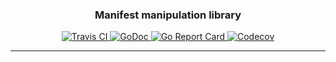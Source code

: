 <h3 align="center">Manifest manipulation library</h3>
<p align="center">
    <a href="https://travis-ci.org/aenthill/manifest">
        <img src="https://travis-ci.org/aenthill/manifest.svg?branch=master" alt="Travis CI">
    </a>
    <a href="https://godoc.org/github.com/aenthill/manifest">
        <img src="https://godoc.org/github.com/aenthill/manifest?status.svg" alt="GoDoc">
    </a>
    <a href="https://goreportcard.com/report/aenthill/manifest">
        <img src="https://goreportcard.com/badge/github.com/aenthill/manifest" alt="Go Report Card">
    </a>
    <a href="https://codecov.io/gh/aenthill/manifest/branch/master">
        <img src="https://codecov.io/gh/aenthill/manifest/branch/master/graph/badge.svg" alt="Codecov">
    </a>
</p>

---